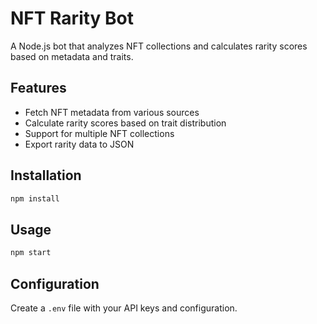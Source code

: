 # NFT Rarity Bot

A Node.js bot that analyzes NFT collections and calculates rarity scores based on metadata and traits.

## Features

- Fetch NFT metadata from various sources
- Calculate rarity scores based on trait distribution
- Support for multiple NFT collections
- Export rarity data to JSON

## Installation

```bash
npm install
```

## Usage

```bash
npm start
```

## Configuration

Create a `.env` file with your API keys and configuration.